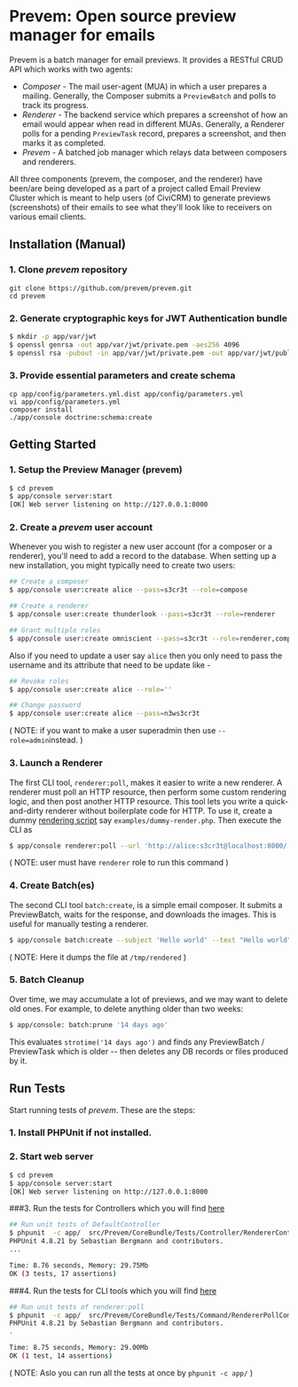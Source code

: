 # Prevem: Open source preview manager for emails

Prevem is a batch manager for email previews. It provides a RESTful CRUD API
which works with two agents:

 * *Composer* - The mail user-agent (MUA) in which a user prepares a mailing.
   Generally, the Composer submits a `PreviewBatch` and polls to track its progress.
 * *Renderer* - The backend service which prepares a screenshot of how an email would
   appear when read in different MUAs. Generally, a Renderer polls for a pending
   `PreviewTask` record, prepares a screenshot, and then marks it as completed.
 * *Prevem* - A batched job manager which relays data between composers and renderers.

All three components (prevem, the composer, and the renderer) have been/are being developed as a part of a project called Email Preview Cluster which is meant to help users (of CiviCRM) to generate previews (screenshots) of their emails to see what they'll look like to receivers on various email clients.

## Installation (Manual)

### 1. Clone *prevem* repository
```
git clone https://github.com/prevem/prevem.git
cd prevem
```
### 2. Generate cryptographic keys for JWT Authentication bundle
``` bash
$ mkdir -p app/var/jwt
$ openssl genrsa -out app/var/jwt/private.pem -aes256 4096
$ openssl rsa -pubout -in app/var/jwt/private.pem -out app/var/jwt/public.pem
```
### 3. Provide essential parameters and create schema
```
cp app/config/parameters.yml.dist app/config/parameters.yml
vi app/config/parameters.yml
composer install
./app/console doctrine:schema:create
```


## Getting Started

### 1. Setup the Preview Manager (prevem)
``` bash
$ cd prevem
$ app/console server:start
[OK] Web server listening on http://127.0.0.1:8000
```

### 2. Create a *prevem* user account
Whenever you wish to register a new user account (for a composer or a renderer), you'll need to add a record to the database. When setting up a new installation, you might typically need to create two users:
``` bash
## Create a composer
$ app/console user:create alice --pass=s3cr3t --role=compose

## Create a renderer
$ app/console user:create thunderlook --pass=s3cr3t --role=renderer

## Grant multiple roles
$ app/console user:create omniscient --pass=s3cr3t --role=renderer,compose
```
Also if you need to update a user say ```alice``` then you only need to pass the username and its attribute that need to be update like -
``` bash
## Revoke roles
$ app/console user:create alice --role=''

## Change password
$ app/console user:create alice --pass=n3ws3cr3t
```
( NOTE: if you want to make a user superadmin then use ```--role=admin```instead. )

### 3. Launch a Renderer
The first CLI tool, ```renderer:poll```, makes it easier to write a new renderer. A renderer must poll an HTTP resource, then perform some custom rendering logic, and then post another HTTP resource. This tool lets you write a quick-and-dirty renderer without boilerplate code for HTTP. To use it, create a dummy [rendering script](https://github.com/prevem/prevem/tree/master/src/Prevem/CoreBundle/Tests/sample/render-script.php) say ```examples/dummy-render.php```. Then execute the CLI as
``` bash
$ app/console renderer:poll --url 'http://alice:s3cr3t@localhost:8000/' --name=dummy-renderer --cmd=examples/dummy-render.php
```
( NOTE: user must have ```renderer``` role to run this command )

### 4. Create Batch(es)
The second CLI tool ```batch:create```, is a simple email composer. It submits a PreviewBatch, waits for the response, and downloads the images. This is useful for manually testing a renderer.
``` bash
$ app/console batch:create --subject 'Hello world' --text "Hello world" --render thunderlook,iphone --url 'http://aliceuser:s3cr3tpass@localhost:8000/' --out '/tmp/rendered/'
```
( NOTE: Here it dumps the file at ```/tmp/rendered``` )

### 5. Batch Cleanup
Over time, we may accumulate a lot of previews, and we may want to delete old ones. For example, to delete anything older than two weeks:
``` bash
$ app/console: batch:prune '14 days ago'
```
This evaluates ```strotime('14 days ago')``` and finds any PreviewBatch / PreviewTask which is older -- then deletes any DB records or files produced by it.


## Run Tests
Start running tests of *prevem*. These are the steps:

### 1. Install PHPUnit if not installed.
### 2. Start web server
``` bash
$ cd prevem
$ app/console server:start
[OK] Web server listening on http://127.0.0.1:8000
```
###3. Run the tests for Controllers which you will find [here](https://github.com/prevem/prevem/tree/master/src/Prevem/CoreBundle/Tests/Controller)
``` bash
## Run unit tests of DefaultController
$ phpunit  -c app/  src/Prevem/CoreBundle/Tests/Controller/RendererControllerTest.php
PHPUnit 4.8.21 by Sebastian Bergmann and contributors.
...

Time: 8.76 seconds, Memory: 29.75Mb
OK (3 tests, 17 assertions)
```

###4. Run the tests for CLI tools which you will find [here](https://github.com/prevem/prevem/tree/master/src/Prevem/CoreBundle/Tests/Command)
``` bash
## Run unit tests of renderer:poll
$ phpunit  -c app/  src/Prevem/CoreBundle/Tests/Command/RendererPollCommandTest.php
PHPUnit 4.8.21 by Sebastian Bergmann and contributors.
.

Time: 8.75 seconds, Memory: 29.00Mb
OK (1 test, 14 assertions)
```
( NOTE: Aslo you can run all the tests at once by ```phpunit -c app/``` )
